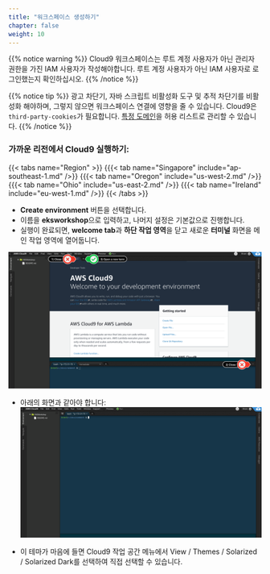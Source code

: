 ```yaml
---
title: "워크스페이스 생성하기"
chapter: false
weight: 10
---
```


{{% notice warning %}}
Cloud9 워크스페이스는 루트 계정 사용자가 아닌 관리자 권한을 가진 IAM 사용자가 작성해야합니다. 루트 계정 사용자가 아닌 IAM 사용자로 로그인했는지 확인하십시오.
{{% /notice %}}

<!---
{{% notice info %}}
This workshop was designed to run in the **Oregon (us-west-2)** region. **Please don't
run in any other region.** Future versions of this workshop will expand region availability,
and this message will be removed.
{{% /notice %}}
-->

{{% notice tip %}}
광고 차단기, 자바 스크립트 비활성화 도구 및 추적 차단기를 비활성화 해야하며, 그렇지 않으면 워크스페이스 연결에 영향을 줄 수 있습니다.
Cloud9은 `third-party-cookies`가 필요합니다. [특정 도메인]( https://docs.aws.amazon.com/cloud9/latest/user-guide/troubleshooting.html#troubleshooting-env-loading)을 허용 리스트로 관리할 수 있습니다.
{{% /notice %}}

### 가까운 리전에서 Cloud9 실행하기:
{{< tabs name="Region" >}}
{{{< tab name="Singapore" include="ap-southeast-1.md" />}}
{{{< tab name="Oregon" include="us-west-2.md" />}}
{{{< tab name="Ohio" include="us-east-2.md" />}}
{{{< tab name="Ireland" include="eu-west-1.md" />}}
{{< /tabs >}}

- **Create environment** 버튼을 선택합니다.
- 이름을 **eksworkshop**으로 입력하고, 나머지 설정은 기본값으로 진행합니다.
- 실행이 완료되면, **welcome tab**과 **하단 작업 영역**을 닫고 새로운 **터미널** 화면을 메인 작업 영역에 열어둡니다.

![c9before](/images/c9before.png)

- 아래의 화면과 같아야 합니다:
![c9after](/images/c9after.png)

- 이 테마가 마음에 들면 Cloud9 작업 공간 메뉴에서 View / Themes / Solarized / Solarized Dark를 선택하여 직접 선택할 수 있습니다.
